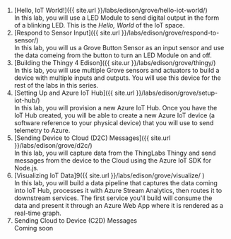 1. [Hello, IoT World!]({{ site.url }}/labs/edison/grove/hello-iot-world/)<br/>In this lab, you will use a LED Module to send digital output in the form of a blinking LED. This is the _Hello, World_ of the IoT space.
2. [Respond to Sensor Input]({{ site.url }}/labs/edison/grove/respond-to-sensor/)<br/>In this lab, you will us a Grove Button Sensor as an input sensor and use the data comeing from the button to turn an LED Module on and off.
3. [Building the Thingy 4 Edison]({{ site.ur }}/labs/edison/grove/thingy/)<br/>In this lab, you will use multiple Grove sensors and actuators to build a device with multiple inputs and outputs. You will use this device for the rest of the labs in this series.
4. [Setting Up and Azure IoT Hub]({{ site.url }}/labs/edison/grove/setup-iot-hub/)<br/>In this lab, you will provision a new Azure IoT Hub. Once you have the IoT Hub created, you will be able to create a new Azure IoT device (a software reference to your physical device) that you will use to send telemetry to Azure.
5. [Sending Device to Cloud (D2C) Messages]({{ site.url }}/labs/edison/grove/d2c/)<br/>In this lab, you will capture data from the ThingLabs Thingy and send messages from the device to the Cloud using the Azure IoT SDK for Node.js.
6. [Visualizing IoT Data]9({{ site.url }}/labs/edison/grove/visualize/ )<br/>In this lab, you will build a data pipeline that captures the data coming into IoT Hub, processes it with Azure Stream Analytics, then routes it to downstream services. The first service you'll build will consume the data and present it through an Azure Web App where it is rendered as a real-time graph.
7. Sending Cloud to Device (C2D) Messages<br/>Coming soon